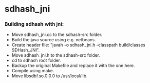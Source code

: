 sdhash_jni
==========

### Building sdhash with jni:

- Move sdhash_jni.cc to the sdhash-src folder.
- Build the java source using e.g. netbeans.
- Create header file: "javah -o sdhash_jni.h -classpath build/classes SDHash_JNI".
- Move sdhash_jni.h to the sdhash-src folder.
- cd to sdhash root folder.
- Backup the original Makefile and replace it with the one here.
- Compile using make.
- Move libsdbf.so.0.0.0 to /usr/local/lib.
